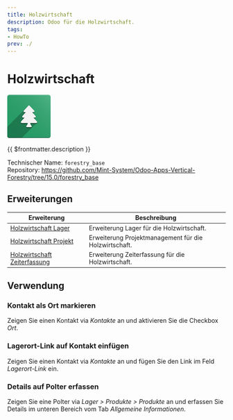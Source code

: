 ```yaml
---
title: Holzwirtschaft
description: Odoo für die Holzwirtschaft.
tags:
- HowTo
prev: ./
---
```

# Holzwirtschaft
![icons_odoo_forestry_base](assets/icons_odoo_forestry_base.png)

{{ $frontmatter.description }}

Technischer Name: `forestry_base`\
Repository: <https://github.com/Mint-System/Odoo-Apps-Vertical-Forestry/tree/15.0/forestry_base>

## Erweiterungen

| Erweiterung                                             | Beschreibung                                          |
| ------------------------------------------------------- | ----------------------------------------------------- |
| [Holzwirtschaft Lager](Forestry%20Stock.md)             | Erweiterung Lager für die Holzwirtschaft.             |
| [Holzwirtschaft Projekt](Forestry%20Project.md)         | Erweiterung Projektmanagement für die Holzwirtschaft. |
| [Holzwirtschaft Zeiterfassung](Forestry%20Timesheet.md) | Erweiterung Zeiterfassung für die Holzwirtschaft.     |

## Verwendung

### Kontakt als Ort markieren

Zeigen Sie einen Kontakt via *Kontakte* an und aktivieren Sie die Checkbox *Ort*.

### Lagerort-Link auf Kontakt einfügen

Zeigen Sie einen Kontakt via *Kontakte* an und fügen Sie den Link im Feld *Lagerort-Link* ein.

### Details auf Polter erfassen

Zeigen Sie eine Polter via *Lager > Produkte > Produkte* an und erfassen Sie Details im unteren Bereich vom Tab *Allgemeine Informationen*.